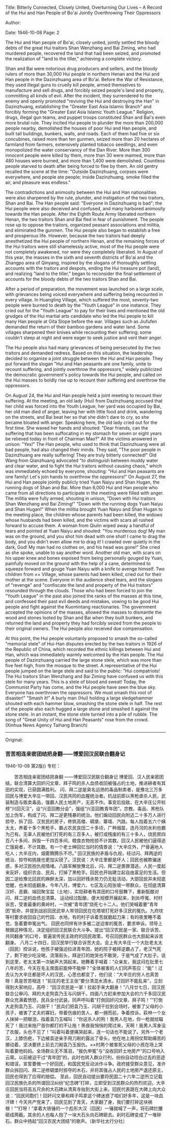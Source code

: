 Title: Bitterly Connected, Closely United, Overturning Our Lives – A Record of the Hui and Han People of Bo'ai Jointly Overthrowing Their Oppressors

Author:

Date: 1946-10-08
Page: 2

The Hui and Han people of Bo'ai, closely united, jointly settled the bloody debts of the great Hui traitors Shan Wenzhang and Bai Ziming, who had murdered people, recovered the land that had been seized, and promoted the realization of "land to the tiller," achieving a complete victory.

Shan and Bai were notorious drug producers and sellers, and the bloody rulers of more than 30,000 Hui people in northern Henan and the Hui and Han people in the Dazinzhuang area of Bo'ai. Before the War of Resistance, they used illegal guns to cruelly kill people, armed themselves to manufacture and sell drugs, and forcibly seized people's land and property, committing all kinds of evil. After the incident, they surrendered to the enemy and openly promoted "reviving the Hui and destroying the Han" in Dazinzhuang, establishing the "Greater East Asia Islamic Branch" and forcibly forming the "Greater East Asia Islamic Youth League." Religion, drugs, illegal gun teams, and puppet troops constituted Shan and Bai's even more brutal rule. They incited Hui people to plunder the more than 200,000 people nearby, demolished the houses of poor Hui and Han people, and built tall buildings, bunkers, walls, and roads. Each of them had five or six concubines, raised more than ten gunmen, seized more than 20 hectares of farmland from farmers, extensively planted tobacco seedlings, and even monopolized the water conservancy of the Dan River. More than 300 innocent people were killed by them, more than 30 were maimed, more than 480 houses were burned, and more than 1,400 were demolished. Countless people starved to death after being forced to flee by them. An old gentry recalled the scene at the time: "Outside Dazinzhuang, corpses were everywhere, and people ate people; inside Dazinzhuang, smoke filled the air, and pleasure was endless."

The contradictions and animosity between the Hui and Han nationalities were also sharpened by the rule, plunder, and instigation of the two traitors, Shan and Bai. The Han people said: "Everyone in Dazinzhuang is bad"; the Hui people were also deceived and confused, and many harbored animosity towards the Han people. After the Eighth Route Army liberated northern Henan, the two traitors Shan and Bai fled in fear of punishment. The people rose up to oppose the traitors, organized peasant associations and militia, and eliminated the gunmen. The Hui people also began to establish a free and prosperous life. However, because the two traitors had deeply anesthetized the Hui people of northern Henan, and the remaining forces of the Hui traitors were still shamelessly active, most of the Hui people were not completely awakened, nor were they completely liberated. In August of this year, the masses in the sixth and seventh districts of Bo'ai and the Zhangpo area of Qinyang, inspired by the slogans of thoroughly settling accounts with the traitors and despots, ending the Hui treasure pot (land), and realizing "land to the tiller," began to reconsider the final settlement of accounts for the bloody debts of the two traitors Shan and Bai.

After a period of preparation, the movement was launched on a large scale, with grievances being voiced everywhere and suffering being recounted in every village. In Huangling Village, which suffered the most, seventy-two people were burned to death by the "Youth League" in one instance. They cried out for the "Youth League" to pay for their lives and mentioned the old grudges of the Hui martial arts candidate who led the Hui people to kill many Han people at Gita Slope before the war. Villages such as Jiufufen demanded the return of their bamboo gardens and water land. Some villages sharpened their knives while recounting their suffering; some couldn't sleep at night and were eager to seek justice and vent their anger.

The Hui people also had many grievances of being persecuted by the two traitors and demanded redress. Based on this situation, the leadership decided to organize a joint struggle between the Hui and Han people. They put forward the slogan "Hui and Han peasants are one family, unite to recount suffering, and jointly overthrow the oppressors," widely publicized the democratic government's policy towards the Hui people, and called on the Hui masses to boldly rise up to recount their suffering and overthrow the oppressors.

On August 24, the Hui and Han people held a joint meeting to recount their suffering. At the meeting, an old lady (Hui) from Dazinzhuang accused that her child was forced into the Youth League, her yard was occupied by Bai, her old man died of anger, leaving her with little food and drink, wandering on the streets, and Bai beat her so that she didn't dare to cry, so she became bloated with anger. Speaking here, the old lady cried out for the first time. She waved her hands and shouted: "Dear friends, can the suffering that has been suffocating in my stomach for seven or eight years be relieved today in front of Chairman Mao?" All the victims answered in unison: "Yes!" The Han people, who used to think that Dazinzhuang were all bad people, had also changed their minds. They said, "The poor people in Dazinzhuang are really suffering! They are truly bitterly connected!" Old Wang from Qianzhuang advocated "to distinguish between muddy water and clear water, and to fight the Hui traitors without causing chaos," which was immediately echoed by everyone, shouting: "Hui and Han peasants are one family! Let's join hands to overthrow the oppressors!" On August 27, the Hui and Han people jointly publicly tried Yuan Naiyu and Shan Hugan, the running dogs of Shan and Bai. More than 6,000 Hui and Han people who came from all directions to participate in the meeting were filled with anger. The militia were fully armed, shouting in unison, "Down with Hui traitors Shan Wenzhang and Bai Ziming!" "Down with the running dogs Yuan Naiyu and Shan Hugan!" When the militia brought Yuan Naiyu and Shan Hugan to the meeting place, the children whose parents had been killed, the widows whose husbands had been killed, and the victims with scars all rushed forward to accuse them. A woman from Qiulin wiped away a handful of tears and pointed at Yuan Naiyu and shouted: "You murderous dog! My man was on the ground, and you shot him dead with one shot! I came to drag the body, and you didn't even allow me to drag it! I crawled over quietly in the dark, God! My man had no clothes on, and his head was gone!" She cried as she spoke, unable to say another word. Another old man, with scars on his upper knee and bones exposed from being personally gouged by Yuan, painfully moved on the ground with the help of a cane, determined to squeeze forward and gouge Yuan Naiyu with a knife to avenge himself. Two children from ×× Village, whose parents had been killed, cried out for their mother at the scene. Everyone in the audience shed tears, and the slogans of "revenge" and "confiscate the land and property of the Hui traitors" resounded through the clouds. Those who had been forced to join the "Youth League" in the past also joined the ranks of the masses at this time, and confessed their past evil deeds and mistakes, vowing to be good Hui people and fight against the Kuomintang reactionaries. The government accepted the opinions of the masses, allowed the masses to dismantle the wood and stones looted by Shan and Bai when they built bunkers, and returned the land and property they had forcibly seized from the people to their original owners. The Hui people also received due compensation.

At this point, the Hui people voluntarily proposed to smash the so-called "memorial stele" of Hui-Han disputes erected by the two traitors in 1926 of the Republic of China, which recorded the ethnic killings between Hui and Han, which was immediately warmly welcomed by the Han people. The Hui people of Dazinzhuang carried the large stone stele, which was more than five feet high, from the mosque to the street. A representative of the Hui people jumped on the large stele and said to the public: "Hui compatriots! The Hui traitors Shan Wenzhang and Bai Ziming have confused us with this stele for many years. This is a stele of blood and sweat! Today, the Communist Party has come, and the Hui people have seen the blue sky. Everyone has overthrown the oppressors. We must smash this root of disaster!" "Smash it!" A burly man (Hui) holding a large sledgehammer shouted with each hammer blow, smashing the stone stele in half. The rest of the people also each hugged a large stone and smashed it against the stone stele. In an instant, the stone stele turned into a pile of rubble. The song of "Great Unity of Hui and Han Peasants" rose from the crowd. (Xinhua News Agency Taihang Branch)



<hr /> 

Original: 


### 苦苦相连亲密团结把身翻——博爱回汉民联合翻身记

1946-10-08
第2版()
专栏：

　　苦苦相连亲密团结把身翻
    ——博爱回汉民联合翻身记
    博爱回、汉人民亲密团结，联合清算大回奸闪文章、拜子鸣的杀人血债收回被强占的土地，推进耕者有其田的实现，已获圆满胜利。
    闪、拜二逆是臭名远扬的毒品制卖者，是豫北三万多回民与博爱大辛庄一带回、汉民共同的血腥统治者。抗战前即以黑枪虐杀人民，武装制造与贩卖毒品，强霸人民土地房产，无恶不作。事变后投敌，在大辛庄公开标榜“兴回灭汉”，设“兴亚回教分会”，强组“兴亚回教青年团”。宗教、毒品、黑枪队加上伪军，构成了闪、拜二逆更残暴的统治。他们煽动回民向附近二十多万人进行掠夺，拆了回、汉贫民的房子，修筑高楼、碉堡、寨墙、汽路。每人抱着五六个姨太太，养着十多个黑枪手，霸占农民良田二十多顷，广种烟苗，连丹河的水利也霸为己有。无辜人民被他们打死的有三百多人，被打成残废的有三十多人，烧民房四百八十多间，拆毁一千四百多间，粮食衣物抢掠不计其数。回汉人民被他们逼得逃亡饿毙者，不计其数。有一个老士绅回忆当时的情景说：“大辛庄外，尸骨遍地人吃人；大辛庄内，烟雾腾腾乐不尽。”
    回汉民族的矛盾与仇视，经过闪、拜两逆的统治、掠夺和挑拨也更加尖锐了。汉民说：大辛庄里都是坏人；回民也被欺骗迷惑，多对汉民抱仇视情绪。八路军解放豫北后，闪、拜二逆畏罪潜逃，人民一度起来反奸，组织农会、民兵，打掉了黑枪手。回民也开始建立起自由富足的生活。但因二逆给豫北回民的麻醉太深，加以回奸残余势力仍无耻活动，大部回民并未彻底觉醒，也未彻底翻身。今年八月，博爱六、七区及沁阳张坡一带群众，在彻底清算汉奸、恶霸、端回聚宝盆（土地），实现耕者有其田的口号鼓舞下，重新酝酿对闪、拜二逆的血债总清算。
    运动经过酝酿，便大规模开展起来，到处呼冤、村村诉苦，受害最重的黄岭村，一次被“青年团”烧死七十二人。他们哭喊着要“青年团”抵命，并提到战前回民武举人带领回民在圪塔坡打死好多汉民的冤仇。九府坟等村要求收回自己的竹园、水地。有的村子诉着苦就磨起刀来；有的夜里睡不着觉，急着要申冤出气。
    回民也同样有许多被二逆迫害的冤苦，要求申诉。领导上根据这种情况，决定组织回汉民联合大斗争。提出“回汉农民是一家、联合诉苦、共同翻身”的口号，普遍宣传民主政府的回民政策，号召回民群众也大胆起来诉苦翻身。
    八月二十四日，回汉民举行联合诉苦大会。会上有大辛庄一个大肚老太太（回民）控诉说，他孩子被强迫拉进青年团，她的院子被拜逆霸占了，老汉气死了，剩下她少吃没喝，流落街头，拜逆打的她哭也不敢哭，于是气成了大肚子。说到这里，老太太第一次破声大哭起来。她舞着手喊着：“众亲友，我这闷在肚里七八年的苦，今天在毛主席面前能伸不能伸？”全体被害的人们同声答应：“能”！过去认为大辛庄都是坏人的汉民，心思也都变了，他们说：“大辛庄的穷人也真苦呀！真是苦苦相连！”前庄的老王主张“要分清混水清水，打回奸不能乱来”，立刻得到大家响应，高呼：“回汉农民是一家！拉起手来大翻身！”八月廿七日，回汉民联合公审闪、拜的大走狗袁乃玉与闪胡干。四面八方赶来参加大会的六千多回汉民群众充满着愤怒，民兵全付武装，同声呼叫着“打倒回奸闪文章、拜子鸣！”“打倒大走狗袁乃玉、闪胡干！”民兵们把袁乃玉、闪胡干拉到会场时，被害了父母的小孩子，被害了丈夫的寡妇，带着伤痕的苦人，都一拥而前，争着控诉。萩林一个女人抹掉一把眼泪，指着袁乃玉喊叫：“你这杀人的狗！我男人在地，你一枪就给瞄死了！我过来拖尸首你都打的不让拖！黑夜我悄悄的爬过来，天啊！我男人浑身没了衣服，头也不见了！”叫着叫着便痛哭起来，连一句话也不能说了。另外一个老汉，上膝伤疤，下边被袁逆亲手用刀剐的露出了骨头，他在地上用拐仗帮助痛苦的挪动着，坚决要挤上前去刀剐袁乃玉报仇。××村两个被害死父母的小孩在场上哭叫着要他妈妈。全场群众无不落泪，“报仇申冤”与“没收回奸土地房产”的口号响入云霄。以前被迫干过“青年团”的，此时也转入群众行列，纷纷自动坦白过去的恶迹和错误，宣誓要做一个好回民，和国民党反动派作斗争。政府接受群众意见，准许群众拆回闪、拜二逆修碉堡时掠夺的木石，并将其强占人民的土地房产退还原主。回民也得到了应得的赔偿。
    至此，回民自动提出要将民国二十六年二逆所立记载回汉民族仇杀的所谓回汉纠纷“纪念碑”打碎，立即受到汉民群众的热烈欢迎。大辛庄回民当将高五尺余的大石碑从清真寺抬到大街上来。回民代表跳在大碑上向大众说：“回民同胞们！回奸闪文章和拜子鸣拿这个碑迷惑了咱们好多年，这是一块血汗碑！今天共产党来了，回民见到了青天，大家翻了身，我们要打碎这块祸根！”“打呀！”拿着大铁锤的一个彪形大汉（回民）一锤就喊了一声，将石碑拦腰砸成两截。其余的人也每人抱了一块大石头向石碑砸去。刹时石碑变成了一堆碎石。群众中扬起“回汉农民大团结”的歌声。（新华社太行分社）
